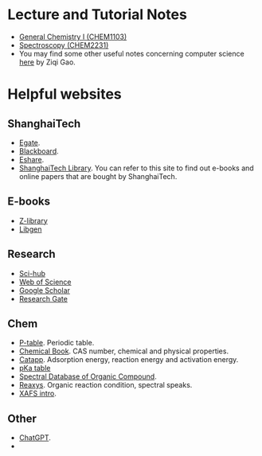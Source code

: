 # Lecture and Tutorial Notes
- [General Chemistry I (CHEM1103)](/learning-resources/chem1103/chem1103/)
- [Spectroscopy (CHEM2231)](/learning-resources/chem2231/chem2231/)
- You may find some other useful notes concerning computer science [here](https://github.com/Z7Gao) by Ziqi Gao.

# Helpful websites
## ShanghaiTech
- [Egate](https://egate.shanghaitech.edu.cn/).
- [Blackboard](https://elearning.shanghaitech.edu.cn/).
- [Eshare](https://eshare.shanghaitech.edu.cn/).
- [ShanghaiTech Library](https://library.shanghaitech.edu.cn/). You can refer to this site to find out e-books and online papers that are bought by ShanghaiTech.

## E-books
- [Z-library](https://z-lib.is/)
- [Libgen](https://libgen.is/)

## Research
- [Sci-hub](https://sci-hub.ren/)
- [Web of Science](https://www.webofscience.com/wos/woscc/basic-search)
- [Google Scholar](https://scholar.google.com/)
- [Research Gate](https://www.researchgate.net/)

## Chem
- [P-table](https://ptable.com/#Compounds). Periodic table.
- [Chemical Book](https://www.chemicalbook.com/ProductIndex.aspx). CAS number, chemical and physical properties.
- [Catapp](http://suncat.stanford.edu/theory/it-facilities). Adsorption energy, reaction energy and activation energy.
- [pKa table](https://organicchemistrydata.org/hansreich/resources/pka/)
- [Spectral Database of Organic Compound](https://sdbs.db.aist.go.jp/sdbs/cgi-bin/direct_frame_top.cgi).
- [Reaxys](https://www.reaxys.com/#/login). Organic reaction condition, spectral speaks.
- [XAFS intro](https://twocircles24.com/archives/).

## Other
- [ChatGPT](https://chat.openai.com/chat).
- 



